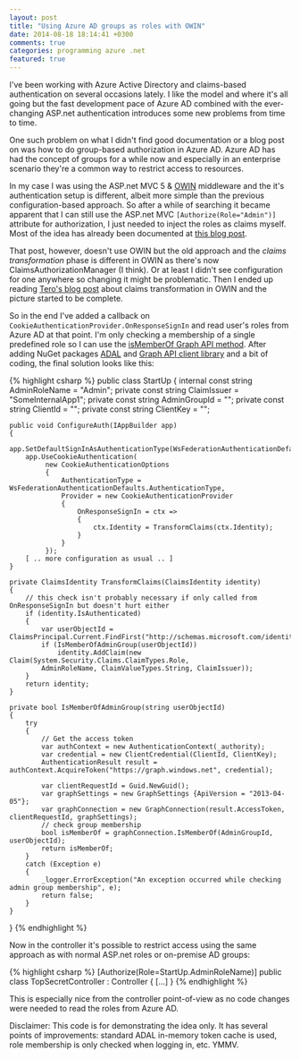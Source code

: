 ```yaml
---
layout: post
title: "Using Azure AD groups as roles with OWIN"
date: 2014-08-18 18:14:41 +0300
comments: true
categories: programming azure .net
featured: true 
---
```


I've been working with Azure Active Directory and claims-based authentication on several occasions lately. I like the model and where it's all going but the fast development pace of Azure AD combined with the ever-changing ASP.net authentication introduces some new problems from time to time. 

One such problem on what I didn't find good documentation or a blog post on was how to do group-based authorization in Azure AD. Azure AD has had the concept of groups for a while now and especially in an enterprise scenario they're a common way to restrict access to resources. 

In my case I was using the ASP.net MVC 5 & [OWIN](http://owin.org/ "OWIN — Open Web Interface for .NET") middleware and the it's authentication setup is different, albeit more simple than the previous configuration-based approach. So after a while of searching it became apparent that I can still use the ASP.net MVC `[Authorize(Role="Admin")]` attribute for authorization, I just needed to inject the roles as claims myself. Most of the idea has already been documented at [this blog post](http://www.azurefromthetrenches.com/?p=911 "Azure AD, Groups, Roles and the Authorize Attribute").

That post, however, doesn't use OWIN but the old approach and the *claims transformation* phase is different in OWIN as there's now ClaimsAuthorizationManager (I think). Or at least I didn't see configuration for one anywhere so changing it might be problematic. Then I ended up reading [Tero's blog post](http://teelahti.fi/the-promise-of-owin-starts-to-materialize/ "The promise of OWIN starts to materialize") about claims transformation in OWIN and the picture started to be complete.

So in the end I've added a callback on `CookieAuthenticationProvider.OnResponseSignIn` and read user's roles from Azure AD at that point. I'm only checking a membership of a single predefined role so I can use the [isMemberOf Graph API method](http://msdn.microsoft.com/en-us/library/azure/dn151601.aspx). After adding NuGet packages [ADAL](https://www.nuget.org/packages/Microsoft.IdentityModel.Clients.ActiveDirectory/ "Active Directory Authentication Library") and [Graph API client library](https://www.nuget.org/packages/Microsoft.Azure.ActiveDirectory.GraphClient/ "Microsoft Azure Active Directory Graph Client Library ") and a bit of coding, the final solution looks like this:

{% highlight csharp %}
public class StartUp 
{
	internal const string AdminRoleName = "Admin";
	private const string ClaimIssuer = "SomeInternalApp1";
	private const string AdminGroupId = "<enter object id of admin group in Azure AD>";
	private const string ClientId = "<enter Azure AD application client ID>";
	private const string ClientKey = "<enter Azure AD application client key>";

	public void ConfigureAuth(IAppBuilder app)
	{
		app.SetDefaultSignInAsAuthenticationType(WsFederationAuthenticationDefaults.AuthenticationType);
		app.UseCookieAuthentication(
			 new CookieAuthenticationOptions
			 {
				 AuthenticationType = WsFederationAuthenticationDefaults.AuthenticationType,
				 Provider = new CookieAuthenticationProvider
				 {
					 OnResponseSignIn = ctx =>
					 {
						 ctx.Identity = TransformClaims(ctx.Identity);
					 }
				 }
			 });
		[ .. more configuration as usual .. ] 
	}
 
	private ClaimsIdentity TransformClaims(ClaimsIdentity identity)
	{
		// this check isn't probably necessary if only called from OnResponseSignIn but doesn't hurt either
        if (identity.IsAuthenticated)
	    {
	        var userObjectId = ClaimsPrincipal.Current.FindFirst("http://schemas.microsoft.com/identity/claims/objectidentifier").Value;
	        if (IsMemberOfAdminGroup(userObjectId))
	            identity.AddClaim(new Claim(System.Security.Claims.ClaimTypes.Role, 
			AdminRoleName, ClaimValueTypes.String, ClaimIssuer));
	    }
	    return identity;
	}		
		
	private bool IsMemberOfAdminGroup(string userObjectId)
	{
		try
		{
			// Get the access token
            var authContext = new AuthenticationContext(_authority);
			var credential = new ClientCredential(ClientId, ClientKey);
			AuthenticationResult result = authContext.AcquireToken("https://graph.windows.net", credential);
		
			var clientRequestId = Guid.NewGuid();
			var graphSettings = new GraphSettings {ApiVersion = "2013-04-05"};
			var graphConnection = new GraphConnection(result.AccessToken, clientRequestId, graphSettings);
			// check group membership
            bool isMemberOf = graphConnection.IsMemberOf(AdminGroupId, userObjectId);
			return isMemberOf;
	    }
	    catch (Exception e)
	    {
	        _logger.ErrorException("An exception occurred while checking admin group membership", e);
	        return false;
	    }
	}
}
{% endhighlight %}

Now in the controller it's possible to restrict access using the same approach as with normal ASP.net roles or on-premise AD groups:

{% highlight csharp %}
[Authorize(Role=StartUp.AdminRoleName)]
public class TopSecretController : Controller 
{ 
	[...] 
}
{% endhighlight %}

This is especially nice from the controller point-of-view as no code changes were needed to read the roles from Azure AD.

Disclaimer: This code is for demonstrating the idea only. It has several points of improvements: standard ADAL in-memory token cache is used, role membership is only checked when logging in, etc. YMMV. 